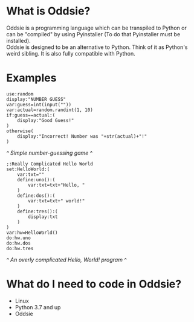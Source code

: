 # What is Oddsie?
 Oddsie is a programming language which can be transpiled to Python or can be "compiled" by using Pyinstaller (To do that Pyinstaller must be installed).  
Oddsie is designed to be an alternative to Python. Think of it as Python's weird sibling. It is also fully compatible with Python.
# Examples
```oddsie
use:random
display:"NUMBER GUESS"
var:guess=int(input(""))
var:actual=random.randint(1, 10)
if:guess==actual:(
	display:"Good Guess!"
)
otherwise(
	display:"Incorrect! Number was "+str(actual)+"!"
)
```
*^ Simple number-guessing game ^*
```oddsie
;:Really Complicated Hello World
set:HelloWorld:(
	var:txt=""
	define:uno():(
		var:txt=txt+"Hello, "
	)
	define:dos():(
		var:txt=txt+" world!"
	)
	define:tres():(
		display:txt
	)
)
var:hw=HelloWorld()
do:hw.uno
do:hw.dos
do:hw.tres
```
*^ An overly complicated Hello, World! program ^*
# What do I need to code in Oddsie?
- Linux
- Python 3.7 and up
- Oddsie
